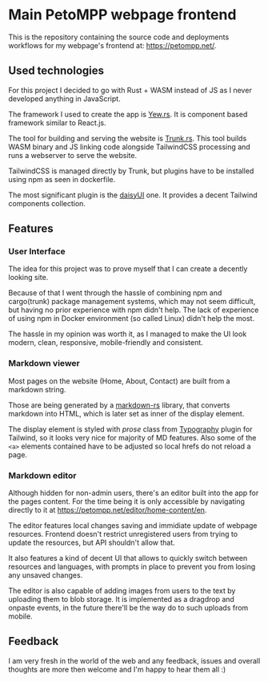 # Main PetoMPP webpage frontend

This is the repository containing the source code and deployments workflows for my webpage's frontend at: https://petompp.net/.

## Used technologies

For this project I decided to go with Rust + WASM instead of JS as I never developed anything in JavaScript.

The framework I used to create the app is [Yew.rs](https://yew.rs/). It is component based framework similar to React.js.

The tool for building and serving the website is [Trunk.rs](https://trunkrs.dev/).
This tool builds WASM binary and JS linking code alongside TailwindCSS processing and runs a webserver to serve the website.

TailwindCSS is managed directly by Trunk, but plugins have to be installed using npm as seen in dockerfile.

The most significant plugin is the [daisyUI](https://daisyui.com/) one.
It provides a decent Tailwind components collection.

## Features

### User Interface

The idea for this project was to prove myself that I can create a decently looking site.

Because of that I went through the hassle of combining npm and cargo(trunk) package management systems,
which may not seem difficult, but having no prior experience with npm didn't help.
The lack of experience of using npm in Docker environment (so called Linux) didn't help the most.

The hassle in my opinion was worth it, as I managed to make the UI look modern, clean, responsive, mobile-friendly and consistent.

### Markdown viewer

Most pages on the website (Home, About, Contact) are built from a markdown string.

Those are being generated by a [markdown-rs](https://github.com/wooorm/markdown-rs) library, that converts markdown into HTML,
which is later set as inner of the display element.

The display element is styled with *prose* class from [Typography](https://tailwindcss.com/docs/typography-plugin) plugin for Tailwind, so it looks very nice for majority of MD features.
Also some of the `<a>` elements contained have to be adjusted so local hrefs do not reload a page.

### Markdown editor

Although hidden for non-admin users, there's an editor built into the app for the pages content.
For the time being it is only accessible by navigating directly to it at https://petompp.net/editor/home-content/en.

The editor features local changes saving and immidiate update of webpage resources.
Frontend doesn't restrict unregistered users from trying to update the resources, but API shouldn't allow that.

It also features a kind of decent UI that allows to quickly switch between resources and languages,
with prompts in place to prevent you from losing any unsaved changes.

The editor is also capable of adding images from users to the text by uploading them to blob storage.
It is implemented as a dragdrop and onpaste events, in the future there'll be the way do to such uploads from mobile.

## Feedback

I am very fresh in the world of the web and any feedback, issues and overall thoughts are more then welcome and I'm happy to hear them all :)
